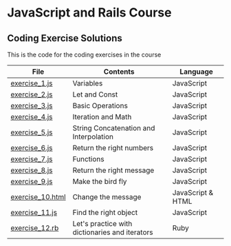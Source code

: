 # JavaScript and Rails Course
## Coding Exercise Solutions

This is the code for the coding exercises in the course

|File|Contents|Language|
|--|--|--|
|[exercise_1.js](https://github.com/railsjavascriptcourse/coding-exercises/blob/master/exercise_1.js)|Variables|JavaScript|
|[exercise_2.js](https://github.com/railsjavascriptcourse/coding-exercises/blob/master/exercise_2.js)|Let and Const|JavaScript|
|[exercise_3.js](https://github.com/railsjavascriptcourse/coding-exercises/blob/master/exercise_3.js)|Basic Operations|JavaScript|
|[exercise_4.js](https://github.com/railsjavascriptcourse/coding-exercises/blob/master/exercise_4.js)|Iteration and Math|JavaScript|
|[exercise_5.js](https://github.com/railsjavascriptcourse/coding-exercises/blob/master/exercise_5.js)|String Concatenation and Interpolation|JavaScript|
|[exercise_6.js](https://github.com/railsjavascriptcourse/coding-exercises/blob/master/exercise_6.js)|Return the right numbers|JavaScript|
|[exercise_7.js](https://github.com/railsjavascriptcourse/coding-exercises/blob/master/exercise_7.js)|Functions|JavaScript|
|[exercise_8.js](https://github.com/railsjavascriptcourse/coding-exercises/blob/master/exercise_8.js)|Return the right message|JavaScript|
|[exercise_9.js](https://github.com/railsjavascriptcourse/coding-exercises/blob/master/exercise_9.js)|Make the bird fly|JavaScript|
|[exercise_10.html](https://github.com/railsjavascriptcourse/coding-exercises/blob/master/exercise_10.html)|Change the message|JavaScript & HTML|
|[exercise_11.js](https://github.com/railsjavascriptcourse/coding-exercises/blob/master/exercise_11.js)|Find the right object|JavaScript|
|[exercise_12.rb](https://github.com/railsjavascriptcourse/coding-exercises/blob/master/exercise_12.rb)|Let's practice with dictionaries and iterators|Ruby|
